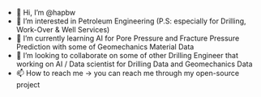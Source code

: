 - 👋 Hi, I’m @hapbw
- 👀 I’m interested in Petroleum Engineering (P.S: especially for Drilling, Work-Over & Well Services)
- 🌱 I’m currently learning AI for Pore Pressure and Fracture Pressure Prediction with some of Geomechanics Material Data
- 💞️ I’m looking to collaborate on some of other Drilling Engineer that working on AI / Data scientist for Drilling Data and Geomechanics Data
- 📫 How to reach me -> you can reach me through my open-source project

<!---
hapbw/hapbw is a ✨ special ✨ repository because its `README.md` (this file) appears on your GitHub profile.
You can click the Preview link to take a look at your changes.
--->
